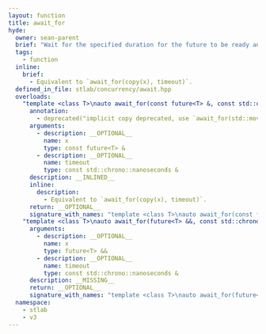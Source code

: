 ```yaml
---
layout: function
title: await_for
hyde:
  owner: sean-parent
  brief: "Wait for the specified duration for the future to be ready and either returns a ready future or a new future which can be waited on.\n"
  tags:
    - function
  inline:
    brief:
      - Equivalent to `await_for(copy(x), timeout)`.
  defined_in_file: stlab/concurrency/await.hpp
  overloads:
    "template <class T>\nauto await_for(const future<T> &, const std::chrono::nanoseconds &) -> future<T>":
      annotation:
        - deprecated("implicit copy deprecated, use `await_for(std::move(f), t)` or `await_for(stlab::copy(f), t)` instead.")
      arguments:
        - description: __OPTIONAL__
          name: x
          type: const future<T> &
        - description: __OPTIONAL__
          name: timeout
          type: const std::chrono::nanoseconds &
      description: __INLINED__
      inline:
        description:
          - Equivalent to `await_for(copy(x), timeout)`.
      return: __OPTIONAL__
      signature_with_names: "template <class T>\nauto await_for(const future<T> & x, const std::chrono::nanoseconds & timeout) -> future<T>"
    "template <class T>\nauto await_for(future<T> &&, const std::chrono::nanoseconds &) -> future<T>":
      arguments:
        - description: __OPTIONAL__
          name: x
          type: future<T> &&
        - description: __OPTIONAL__
          name: timeout
          type: const std::chrono::nanoseconds &
      description: __MISSING__
      return: __OPTIONAL__
      signature_with_names: "template <class T>\nauto await_for(future<T> && x, const std::chrono::nanoseconds & timeout) -> future<T>"
  namespace:
    - stlab
    - v3
---
```

